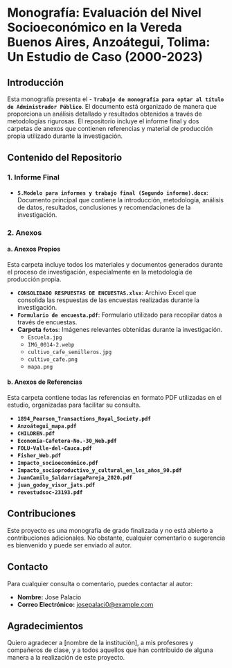# Monografía: Evaluación del Nivel Socioeconómico en la Vereda Buenos Aires, Anzoátegui, Tolima: Un Estudio de Caso (2000-2023)

## Introducción

Esta monografía presenta el - **`Trabajo de monografía para optar al título de Administrador Público`**. El documento está organizado de manera que proporciona un análisis detallado y resultados obtenidos a través de metodologías rigurosas. El repositorio incluye el informe final y dos carpetas de anexos que contienen referencias y material de producción propia utilizado durante la investigación.

## Contenido del Repositorio

### 1. Informe Final
- **`5.Modelo para informes y trabajo final (Segundo informe).docx`**: Documento principal que contiene la introducción, metodología, análisis de datos, resultados, conclusiones y recomendaciones de la investigación.

### 2. Anexos

#### a. Anexos Propios
Esta carpeta incluye todos los materiales y documentos generados durante el proceso de investigación, especialmente en la metodología de producción propia.
- **`CONSOLIDADO RESPUESTAS DE ENCUESTAS.xlsx`**: Archivo Excel que consolida las respuestas de las encuestas realizadas durante la investigación.
- **`Formulario de encuesta.pdf`**: Formulario utilizado para recopilar datos a través de encuestas.
- **Carpeta `fotos`**: Imágenes relevantes obtenidas durante la investigación.
  - `Escuela.jpg`
  - `IMG_0014-2.webp`
  - `cultivo_cafe_semilleros.jpg`
  - `cultivo_cafe.png`
  - `mapa.png`

#### b. Anexos de Referencias
Esta carpeta contiene todas las referencias en formato PDF utilizadas en el estudio, organizadas para facilitar su consulta.
- **`1894_Pearson_Transactions_Royal_Society.pdf`**
- **`Anzoátegui_mapa.pdf`**
- **`CHILDREN.pdf`**
- **`Economía-Cafetera-No.-30_Web.pdf`**
- **`FOLU-Valle-del-Cauca.pdf`**
- **`Fisher_Web.pdf`**
- **`Impacto_socioeconómico.pdf`**
- **`Impacto_socioproductivo_y_cultural_en_los_años_90.pdf`**
- **`JuanCamilo_SaldarriagaPareja_2020.pdf`**
- **`juan_godoy_visor_jats.pdf`**
- **`revestudsoc-23193.pdf`**



## Contribuciones

Este proyecto es una monografía de grado finalizada y no está abierto a contribuciones adicionales. No obstante, cualquier comentario o sugerencia es bienvenido y puede ser enviado al autor.

## Contacto

Para cualquier consulta o comentario, puedes contactar al autor:

- **Nombre:** Jose Palacio
- **Correo Electrónico:** josepalaci0@example.com

## Agradecimientos

Quiero agradecer a [nombre de la institución], a mis profesores y compañeros de clase, y a todos aquellos que han contribuido de alguna manera a la realización de este proyecto.


